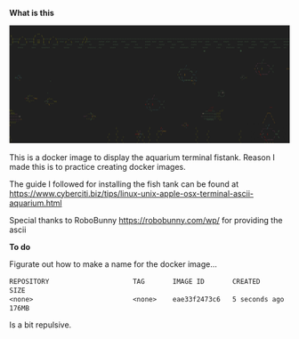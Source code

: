 **What is this**

![Screenshot]( https://raw.githubusercontent.com/helplessJ/docker_fishtank/master/img/2021-07-04-114621_1602x674_scrot.png )

This is a docker image to display the aquarium terminal fistank.  Reason I made this is to practice creating docker images. 

The guide I followed for installing the fish tank can be found at https://www.cyberciti.biz/tips/linux-unix-apple-osx-terminal-ascii-aquarium.html

Special thanks to RoboBunny https://robobunny.com/wp/ for providing the ascii 

**To do**

Figurate out how to make a name for the docker image... 

    REPOSITORY                     TAG       IMAGE ID       CREATED         SIZE
    <none>                         <none>    eae33f2473c6   5 seconds ago   176MB

Is a bit repulsive.